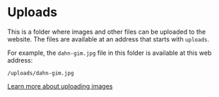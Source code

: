 
# Uploads

This is a folder where images and other files can be uploaded to the website. The files are available at an address that starts with `uploads`.

For example, the `dahn-gim.jpg` file in this folder is available at this web address:

```
/uploads/dahn-gim.jpg
```

[Learn more about uploading images](https://github.com/CityofSantaMonica/artsamo/blob/master/_how-to/add-an-image.markdown)
